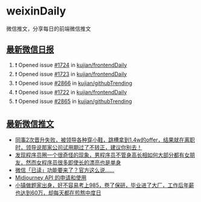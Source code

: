 # weixinDaily
微信推文，分享每日的前端微信推文

## [最新微信日报](https://github.com/kujian/weixinDaily/issues)

<!--START_SECTION:activity-->
1. ❗ Opened issue [#1724](https://github.com/kujian/frontendDaily/issues/1724) in [kujian/frontendDaily](https://github.com/kujian/frontendDaily)
2. ❗ Opened issue [#1723](https://github.com/kujian/frontendDaily/issues/1723) in [kujian/frontendDaily](https://github.com/kujian/frontendDaily)
3. ❗ Opened issue [#2866](https://github.com/kujian/githubTrending/issues/2866) in [kujian/githubTrending](https://github.com/kujian/githubTrending)
4. ❗ Opened issue [#1722](https://github.com/kujian/frontendDaily/issues/1722) in [kujian/frontendDaily](https://github.com/kujian/frontendDaily)
5. ❗ Opened issue [#2865](https://github.com/kujian/githubTrending/issues/2865) in [kujian/githubTrending](https://github.com/kujian/githubTrending)
<!--END_SECTION:activity-->


## [最新微信推文](https://weixin.qdkfweb.cn/)

<!-- BLOG-POST-LIST:START -->
- [同事2次晋升失败，被领导各种穿小鞋，跳槽拿到1.4w的offer，结果就在离职时，领导说那家公司试用期过了不转正，建议你别去！](https://weixin.qdkfweb.cn/44774.html)
- [发现程序员圈一个很奇怪的现象，男程序员不管身高长相如何大部分都有女朋友，然而女程序员很多即使长的漂亮也是单身](https://weixin.qdkfweb.cn/44775.html)
- [微信「已读」功能要来了？官方这么说……](https://weixin.qdkfweb.cn/44771.html)
- [Midjourney API 的申请和使用](https://weixin.qdkfweb.cn/44738.html)
- [小镇做题家出身，好不容易考上985，卷了保研，毕业进了大厂，工作后年薪也达到60万，却每天都在煎熬中度日](https://weixin.qdkfweb.cn/44817.html)
<!-- BLOG-POST-LIST:END -->